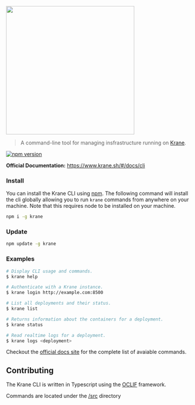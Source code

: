 <img src="https://github.com/krane/krane/blob/master/docs/assets/krane-wordmark.png?raw=true" width="350">

> A command-line tool for managing insfrastructure running on [Krane](https://krane.sh).

[![npm version](https://img.shields.io/npm/v/krane?color=#D0BB79&label=npm)](https://www.npmjs.com/package/krane)

**Official Documentation:** https://www.krane.sh/#/docs/cli

### Install

You can install the Krane CLI using [npm](https://www.npmjs.com/package/krane). The following command will install the cli globally allowing you to run `krane` commands from anywhere on your machine. Note that this requires node to be installed on your machine.

```sh
npm i -g krane
```

### Update 

```sh
npm update -g krane
```

### Examples

```sh
# Display CLI usage and commands.
$ krane help 

# Authenticate with a Krane instance.
$ krane login http://example.com:8500

# List all deployments and their status.
$ krane list 

# Returns information about the containers for a deployment.
$ krane status 

# Read realtime logs for a deployment.
$ krane logs <deployment>
```

Checkout the [official docs site](https://www.krane.sh/#/docs/cli) for the complete list of avaiable commands.

## Contributing

The Krane CLI is written in Typescript using the [OCLIF](https://oclif.io/) framework.

Commands are located under the [/src](https://github.com/krane/cli/tree/master/src/commands) directory
